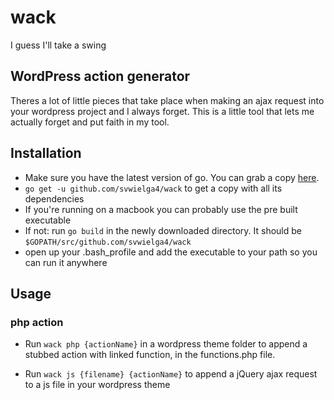 # wack

I guess I'll take a swing

## WordPress action generator

Theres a lot of little pieces that take place when making an ajax request into your wordpress project and I always forget. This is a little tool that lets me actually forget and put faith in my tool.


## Installation

- Make sure you have the latest version of go. You can grab a copy [here](https://golang.org/dl/).
- `go get -u github.com/svwielga4/wack` to get a copy with all its dependencies
- If you're running on a macbook you can probably use the pre built executable
- If not: run `go build` in the newly downloaded directory. It should be `$GOPATH/src/github.com/svwielga4/wack`
- open up your .bash_profile and add the executable to your path so you can run it anywhere


## Usage

### php action
- Run `wack php {actionName}` in a wordpress theme folder to append a stubbed action with linked function, in the functions.php file.

- Run `wack js {filename} {actionName}` to append a jQuery ajax request to a js file in your wordpress theme
